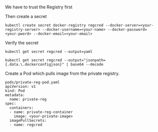 

We have to trust the Registry first

Then create a secret
```shell
kubectl create secret docker-registry regcred --docker-server=<your-registry-server> --docker-username=<your-name> --docker-password=<your-pword> --docker-email=<your-email>
```

Verify the secret
```shell
kubectl get secret regcred --output=yaml
```

```shell
kubectl get secret regcred --output="jsonpath={.data.\.dockerconfigjson}" | base64 --decode
```

Create a Pod which pulls image from the private registry.

```shell
pods/private-reg-pod.yaml
apiVersion: v1
kind: Pod
metadata:
  name: private-reg
spec:
  containers:
  - name: private-reg-container
    image: <your-private-image>
  imagePullSecrets:
  - name: regcred
```
